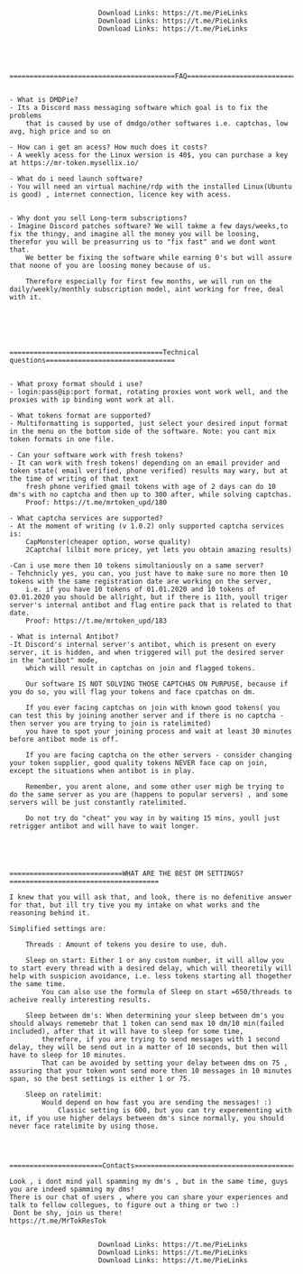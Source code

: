 
			              Download Links: https://t.me/PieLinks
			              Download Links: https://t.me/PieLinks
			              Download Links: https://t.me/PieLinks




		=========================================FAQ======================================


	- What is DMDPie?
	- Its a Discord mass messaging software which goal is to fix the problems 
		that is caused by use of dmdgo/other softwares i.e. captchas, low avg, high price and so on
	
	- How can i get an acess? How much does it costs?
	- A weekly acess for the Linux wersion is 40$, you can purchase a key at https://mr-token.mysellix.io/ 
	
	- What do i need launch software?
	- You will need an virtual machine/rdp with the installed Linux(Ubuntu is good) , internet connection, licence key with acess.
	
	
	- Why dont you sell Long-term subscriptions?
	- Imagine Discord patches software? We will takme a few days/weeks,to fix the thingy, and imagine all the money you will be loosing, therefor you will be preasurring us to "fix fast" and we dont wont that.
		We better be fixing the software while earning 0's but will assure that noone of you are loosing money because of us.
		
		Therefore especially for first few months, we will run on the daily/weekly/monthly subscription model, aint working for free, deal with it.
	
	
	
	
	
	
	======================================Technical questions================================
	
	
	- What proxy format should i use?
	- login:pass@ip:port format, rotating proxies wont work well, and the proxies with ip binding wont work at all.
	
	- What tokens format are supported?
	- Multiformatting is supported, just select your desired input format in the menu on the bottom side of the software. Note: you cant mix token formats in one file.
	
	- Can your software work with fresh tokens?
	- It can work with fresh tokens! depending on an email provider and token state( email verified, phone verified) results may wary, but at the time of writing of that text
		fresh phone verified gmail tokens with age of 2 days can do 10 dm's with no captcha and then up to 300 after, while solving captchas.
		Proof: https://t.me/mrtoken_upd/180
	
	- What captcha services are supported?
	- At the moment of writing (v 1.0.2) only supported captcha services is: 
		CapMonster(cheaper option, worse quality) 
		2Captcha( lilbit more pricey, yet lets you obtain amazing results)
		
	-Can i use more then 10 tokens simultaniously on a same server?
	- Tehchnicly yes, you can, you just have to make sure no more then 10 tokens with the same registration date are working on the server,
		i.e. if you have 10 tokens of 01.01.2020 and 10 tokens of 03.01.2020 you should be allright, but if there is 11th, youll triger server's internal antibot and flag entire pack that is related to that date.
		Proof: https://t.me/mrtoken_upd/183
		
	- What is internal Antibot?
	-It Discord's internal server's antibot, which is present on every server, it is hidden, and when triggered will put the desired server in the "antibot" mode,
		which will result in captchas on join and flagged tokens.
		
		Our software IS NOT SOLVING THOSE CAPTCHAS ON PURPUSE, because if you do so, you will flag your tokens and face cpatchas on dm. 
		
		If you ever facing captchas on join with known good tokens( you can test this by joining another server and if there is no captcha - then server you are trying to join is ratelimited)
		you have to spot your joining process and wait at least 30 minutes before antibot mode is off.
		
		If you are facing captcha on the other servers - consider changing your token supplier, good quality tokens NEVER face cap on join, except the situations when antibot is in play.
		
		Remember, you arent alone, and some other user migh be trying to do the same server as you are (happens to popular servers) , and some servers will be just constantly ratelimited.
		
		Do not try do "cheat" you way in by waiting 15 mins, youll just retrigger antibot and will have to wait longer.
		
		
	
	
	
	============================WHAT ARE THE BEST DM SETTINGS?=====================================
	
	I knew that you will ask that, and look, there is no defenitive answer for that, but ill try tive you my intake on what works and the reasoning behind it.
	
	Simplified settings are:
	
		Threads : Amount of tokens you desire to use, duh.
		
		Sleep on start: Either 1 or any custom number, it will allow you to start every thread with a desired delay, which will theoretily will help with suspicion avoidance, i.e. less tokens starting all thogether the same time.
			You can also use the formula of Sleep on start =650/threads to acheive really interesting results.
			
		Sleep between dm's: When determining your sleep between dm's you should always rememebr that 1 token can send max 10 dm/10 min(failed included), after that it will have to sleep for some time,
			therefore, if you are trying to send messages with 1 second delay, they will be send out in a matter of 10 seconds, but then will have to sleep for 10 minutes.
			That can be avoided by setting your delay between dms on 75 , assuring that your token wont send more then 10 messages in 10 minutes span, so the best settings is either 1 or 75.
			
		Sleep on ratelimit:
			Would depend on how fast you are sending the messages! :)
				Classic setting is 600, but you can try experementing with it, if you use higher delays between dm's since normally, you should never face ratelimite by using those.
				
				
				
				
	=======================Contacts==============================================================
	
	Look , i dont mind yall spamming my dm's , but in the same time, guys you are indeed spamming my dms!
	There is our chat of users , where you can share your experiences and talk to fellow collegues, to figure out a thing or two :)
	 Dont be shy, join us there!
	https://t.me/MrTokResTok
	
	
			              Download Links: https://t.me/PieLinks
			              Download Links: https://t.me/PieLinks
			              Download Links: https://t.me/PieLinks

	
